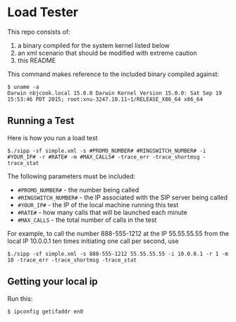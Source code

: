 # Load Tester

This repo consists of:

1. a binary compiled for the system kernel listed below
1. an xml scenario that should be modified with extreme caution
1. this README

This command makes reference to the included binary compiled against:

    $ uname -a
    Darwin nbjcook.local 15.0.0 Darwin Kernel Version 15.0.0: Sat Sep 19 15:53:46 PDT 2015; root:xnu-3247.10.11~1/RELEASE_X86_64 x86_64

## Running a Test

Here is how you run a load test

    $./sipp -sf simple.xml -s #PROMO_NUMBER# #RINGSWITCH_NUMBER# -i #YOUR_IP# -r #RATE# -m #MAX_CALLS# -trace_err -trace_shortmsg -trace_stat
    
The following parameters must be included:

- `#PROMO_NUMBER#` - the number being called
- `#RINGSWITCH_NUMBER#` - the IP associated with the SIP server being called
- `#YOUR_IP#` - the IP of the local machine running this test
- `#RATE#` - how many calls that will be launched each minute
- `#MAX_CALLS` - the total number of calls in the test

For example, to call the number 888-555-1212 at the IP 55.55.55.55 from the local IP 10.0.0.1 ten times initiating one call per second, use

    $./sipp -sf simple.xml -s 888-555-1212 55.55.55.55 -i 10.0.0.1 -r 1 -m 10 -trace_err -trace_shortmsg -trace_stat


## Getting your local ip

Run this:

    $ ipconfig getifaddr en0
